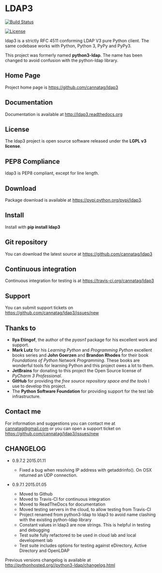 LDAP3
=====

[![Build Status](https://travis-ci.org/cannatag/ldap3.svg?branch=master)](https://travis-ci.org/cannatag/ldap3)

[![License](https://pypip.in/license/<ldap3>/badge.svg)](https://pypi.python.org/pypi/<ldap3>/)
    
ldap3 is a strictly RFC 4511 conforming LDAP V3 pure Python client. The same codebase works with Python, Python 3, PyPy and PyPy3.

This project was formerly named **python3-ldap**. The name has been changed to avoid confusion with the python-ldap library.

Home Page
---------

Project home page is https://github.com/cannatag/ldap3


Documentation
-------------

Documentation is available at http://ldap3.readthedocs.org


License
-------

The ldap3 project is open source software released under the **LGPL v3 license**.


PEP8 Compliance
---------------

ldap3 is PEP8 compliant, except for line length.


Download
--------

Package download is available at https://pypi.python.org/pypi/ldap3.


Install
-------

Install with **pip install ldap3**


Git repository
--------------

You can download the latest source at https://github.com/cannatag/ldap3


Continuous integration
----------------------

Continuous integration for testing is at https://travis-ci.org/cannatag/ldap3

Support
-------

You can submit support tickets on https://github.com/cannatag/ldap3/issues/new


Thanks to
---------

* **Ilya Etingof**, the author of the *pyasn1* package for his excellent work and support.
* **Mark Lutz** for his *Learning Python* and *Programming Python* excellent books series and **John Goerzen** and **Brandon Rhodes** for their book *Foundations of Python Network Programming*. These books are wonderful tools for learning Python and this project owes a lot to them.
* **JetBrains** for donating to this project the Open Source license of *PyCharm 3 Professional*.
* **GitHub** for providing the *free source repository space and the tools* I use to develop this project.
* The **Python Software Foundation** for providing support for the test lab infrastructure.


Contact me
----------

For information and suggestions you can contact me at cannatag@gmail.com or you can open a support ticket on https://github.com/cannatag/ldap3/issues/new

CHANGELOG
---------

* 0.9.7.2 2015.01.11
    - Fixed a bug when resolving IP address with getaddrinfo(). On OSX returned an UDP connection.

* 0.9.7.1 2015.01.05
    - Moved to Github
    - Moved to Travis-CI for continuous integration
    - Moved to ReadTheDocs for documentation
    - Moved testing servers in the cloud, to allow testing from Travis-CI
    - Project renamed from python3-ldap to ldap3 to avoid name clashing with the existing python-ldap library
    - Constant values in ldap3 are now strings. This is helpful in testing and debugging
    - Test suite fully refactored to be used in cloud lab and local development lab
    - Test suite includes options for testing against eDirectory, Active Directory and OpenLDAP

Previous versions changelog is available at http://pythonhosted.org//python3-ldap/changelog.html
